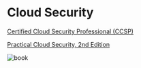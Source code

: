 # Cloud Security

[Certified Cloud Security Professional (CCSP)](https://learning.oreilly.com/course/certified-cloud-security/9780138170622/)

[Practical Cloud Security, 2nd Edition](https://learning.oreilly.com/library/view/practical-cloud-security/9781098148164/)

![book](https://learning.oreilly.com/api/v2/epubs/urn:orm:book:9781098148164/files/assets/cover.png)